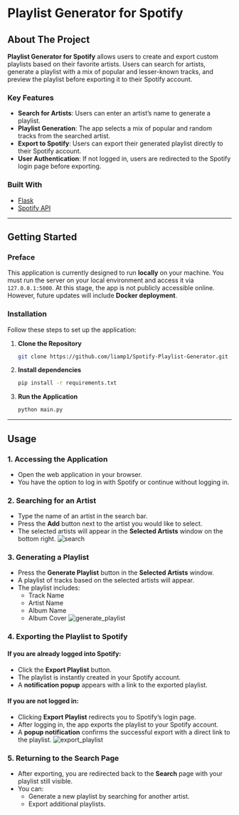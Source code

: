 # Playlist Generator for Spotify

## About The Project

**Playlist Generator for Spotify** allows users to create and export custom playlists based on their favorite artists. Users can search for artists, generate a playlist with a mix of popular and lesser-known tracks, and preview the playlist before exporting it to their Spotify account.

### Key Features
- **Search for Artists**: Users can enter an artist’s name to generate a playlist.
- **Playlist Generation**: The app selects a mix of popular and random tracks from the searched artist.
- **Export to Spotify**: Users can export their generated playlist directly to their Spotify account.
- **User Authentication**: If not logged in, users are redirected to the Spotify login page before exporting.

### Built With
- [Flask](https://flask.palletsprojects.com/en/stable/)
- [Spotify API](https://developer.spotify.com/documentation/web-api)

---

## Getting Started

### Preface
This application is currently designed to run **locally** on your machine. You must run the server on your local environment and access it via `127.0.0.1:5000`. At this stage, the app is not publicly accessible online. However, future updates will include **Docker deployment**.

### Installation

Follow these steps to set up the application:

1. **Clone the Repository**
   ```sh
   git clone https://github.com/liamp1/Spotify-Playlist-Generator.git
   ```

2. **Install dependencies**
   ```sh
   pip install -r requirements.txt
   ```

3. **Run the Application**
   ```sh
   python main.py
   ```

---

## Usage

### 1. Accessing the Application
- Open the web application in your browser.
- You have the option to log in with Spotify or continue without logging in.

### 2. Searching for an Artist
- Type the name of an artist in the search bar.
- Press the **Add** button next to the artist you would like to select.
- The selected artists will appear in the **Selected Artists** window on the bottom right.
![search](https://i.imgur.com/xF1eQxt.jpeg)

### 3. Generating a Playlist
- Press the **Generate Playlist** button in the **Selected Artists** window.
- A playlist of tracks based on the selected artists will appear.
- The playlist includes:
  - Track Name
  - Artist Name
  - Album Name
  - Album Cover
![generate_playlist](https://i.imgur.com/UmSWnJl.jpeg)

### 4. Exporting the Playlist to Spotify
#### If you are already logged into Spotify:
- Click the **Export Playlist** button.
- The playlist is instantly created in your Spotify account.
- A **notification popup** appears with a link to the exported playlist.

#### If you are not logged in:
- Clicking **Export Playlist** redirects you to Spotify’s login page.
- After logging in, the app exports the playlist to your Spotify account.
- A **popup notification** confirms the successful export with a direct link to the playlist.
![export_playlist](https://i.imgur.com/KmLbRJR.jpeg)

### 5. Returning to the Search Page
- After exporting, you are redirected back to the **Search** page with your playlist still visible.
- You can:
  - Generate a new playlist by searching for another artist.
  - Export additional playlists.

